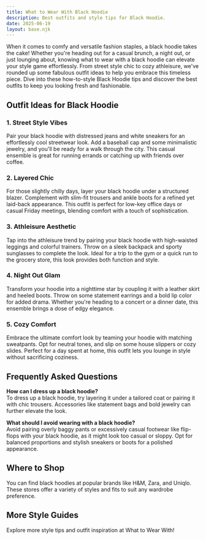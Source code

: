 ```yaml
---  
title: What to Wear With Black Hoodie  
description: Best outfits and style tips for Black Hoodie.  
date: 2025-06-19  
layout: base.njk  
---
```


When it comes to comfy and versatile fashion staples, a black hoodie takes the cake! Whether you're heading out for a casual brunch, a night out, or just lounging about, knowing what to wear with a black hoodie can elevate your style game effortlessly. From street style chic to cozy athleisure, we've rounded up some fabulous outfit ideas to help you embrace this timeless piece. Dive into these how-to-style Black Hoodie tips and discover the best outfits to keep you looking fresh and fashionable.

## Outfit Ideas for Black Hoodie

### 1. Street Style Vibes  
Pair your black hoodie with distressed jeans and white sneakers for an effortlessly cool streetwear look. Add a baseball cap and some minimalistic jewelry, and you'll be ready for a walk through the city. This casual ensemble is great for running errands or catching up with friends over coffee.

### 2. Layered Chic  
For those slightly chilly days, layer your black hoodie under a structured blazer. Complement with slim-fit trousers and ankle boots for a refined yet laid-back appearance. This outfit is perfect for low-key office days or casual Friday meetings, blending comfort with a touch of sophistication.

### 3. Athleisure Aesthetic  
Tap into the athleisure trend by pairing your black hoodie with high-waisted leggings and colorful trainers. Throw on a sleek backpack and sporty sunglasses to complete the look. Ideal for a trip to the gym or a quick run to the grocery store, this look provides both function and style.

### 4. Night Out Glam  
Transform your hoodie into a nighttime star by coupling it with a leather skirt and heeled boots. Throw on some statement earrings and a bold lip color for added drama. Whether you're heading to a concert or a dinner date, this ensemble brings a dose of edgy elegance.

### 5. Cozy Comfort  
Embrace the ultimate comfort look by teaming your hoodie with matching sweatpants. Opt for neutral tones, and slip on some house slippers or cozy slides. Perfect for a day spent at home, this outfit lets you lounge in style without sacrificing coziness.

## Frequently Asked Questions

**How can I dress up a black hoodie?**  
To dress up a black hoodie, try layering it under a tailored coat or pairing it with chic trousers. Accessories like statement bags and bold jewelry can further elevate the look.

**What should I avoid wearing with a black hoodie?**  
Avoid pairing overly baggy pants or excessively casual footwear like flip-flops with your black hoodie, as it might look too casual or sloppy. Opt for balanced proportions and stylish sneakers or boots for a polished appearance.

## Where to Shop  
You can find black hoodies at popular brands like H&M, Zara, and Uniqlo. These stores offer a variety of styles and fits to suit any wardrobe preference.

## More Style Guides  
Explore more style tips and outfit inspiration at What to Wear With!